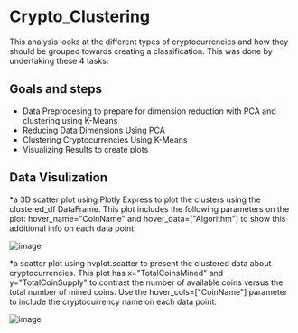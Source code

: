 # Crypto_Clustering

This analysis looks at the different types of cryptocurrencies and how they should be grouped towards creating a classification. This was done by undertaking these 4 tasks:

## Goals and steps

* Data Preprocesing to prepare for dimension reduction with PCA and clustering using K-Means
* Reducing Data Dimensions Using PCA
* Clustering Cryptocurrencies Using K-Means
* Visualizing Results to create plots

## Data Visulization

*a 3D scatter plot using Plotly Express to plot the clusters using the clustered_df DataFrame.
This plot includes the following parameters on the plot: hover_name="CoinName" and hover_data=["Algorithm"] to show this additional info on each data point:

![image](https://user-images.githubusercontent.com/31675832/153492928-eb9bfdc1-7f4e-42c0-81ef-9c1810e4e7c5.png)

*a scatter plot using hvplot.scatter to present the clustered data about cryptocurrencies.
This plot has x="TotalCoinsMined" and y="TotalCoinSupply" to contrast the number of available coins versus the total number of mined coins. Use the hover_cols=["CoinName"] parameter to include the cryptocurrency name on each data point:

![image](https://user-images.githubusercontent.com/31675832/153493062-30047938-e5cd-4ee2-8837-aea29fefc79e.png)
